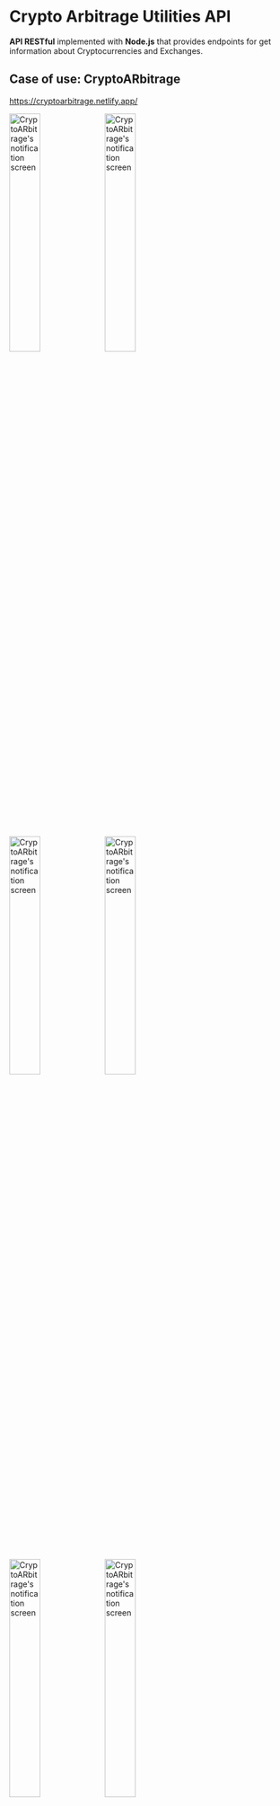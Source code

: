# Crypto Arbitrage Utilities API

**API RESTful** implemented with **Node.js** that provides endpoints
for get information about Cryptocurrencies and Exchanges.

## Case of use: CryptoARbitrage

<https://cryptoarbitrage.netlify.app/>

<p float="left">
  <img
  width="33%" src="https://res.cloudinary.com/drwmwymbb/image/upload/v1714067845/Projects/CryptoARbitrage/lsupuvucb34muiytkutj.png"
  alt="CryptoARbitrage's notification screen">
  <img
  width="33%" src="https://res.cloudinary.com/drwmwymbb/image/upload/v1714067845/Projects/CryptoARbitrage/suajaw4blpd5c8vsbb3w.png"
  alt="CryptoARbitrage's notification screen">
  <img
  width="33%"
  src="https://res.cloudinary.com/drwmwymbb/image/upload/v1714067845/Projects/CryptoARbitrage/rv6wxlowtefhofp516na.png"
  alt="CryptoARbitrage's notification screen">
  <img
  width="33%"
  src="https://res.cloudinary.com/drwmwymbb/image/upload/v1714067845/Projects/CryptoARbitrage/ponkmhjjd3alxyod9mgm.png"
  alt="CryptoARbitrage's notification screen">
  <img
  width="33%"
  src="https://res.cloudinary.com/drwmwymbb/image/upload/v1714068397/Projects/CryptoARbitrage/w5sszvd9sdaggnx6mpxn.png"
  alt="CryptoARbitrage's notification screen">
  <img
  width="33%"
  src="https://res.cloudinary.com/drwmwymbb/image/upload/v1714068397/Projects/CryptoARbitrage/mdrcucxnd6z7sxcdbrmi.png"
  alt="CryptoARbitrage's notification screen">
</p>
